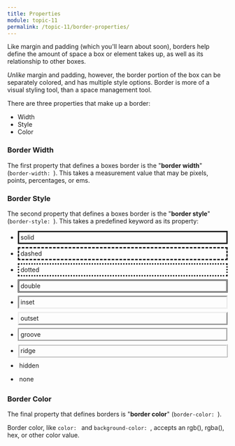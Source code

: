 ```yaml
---
title: Properties
module: topic-11
permalink: /topic-11/border-properties/
---
```


<div class="divider-heading"></div>

Like margin and padding (which you'll learn about soon), borders help define the amount of space a box or element takes up, as well as its relationship to other boxes.

_Unlike_ margin and padding, however, the border portion of the box can be separately colored, and has multiple style options. Border is more of a visual styling tool, than a space management tool.

There are three properties that make up a border:
- Width
- Style
- Color


### Border Width

The first property that defines a boxes border is the "**border width**" (`border-width: `). This takes a measurement value that may be pixels, points, percentages, or ems.


### Border Style

The second property that defines a boxes border is the "**border style**" (`border-style: `). This takes a predefined keyword as its property:

- <div style="border-style:solid;padding:0.25em;margin-bottom:0.5em;">solid</div>
- <div style="border-style:dashed;padding:0.25em;margin-bottom:0.5em;">dashed</div>
- <div style="border-style:dotted;padding:0.25em;margin-bottom:0.5em;">dotted</div>
- <div style="border-style:double;padding:0.25em;margin-bottom:0.5em;">double</div>
- <div style="border-style:inset;padding:0.25em;margin-bottom:0.5em;">inset</div>
- <div style="border-style:outset;padding:0.25em;margin-bottom:0.5em;">outset</div>
- <div style="border-style:groove;padding:0.25em;margin-bottom:0.5em;">groove</div>
- <div style="border-style:ridge;padding:0.25em;margin-bottom:0.5em;">ridge</div>
- <div style="border-style:hidden;padding:0.25em;margin-bottom:0.5em;">hidden</div>
- <div style="border-style:none;padding:0.25em;margin-bottom:0.5em;">none</div>


### Border Color

The final property that defines borders is "**border color**" (`border-color: `).

Border color, like `color: ` and `background-color: `, accepts an rgb(), rgba(), hex, or other color value.

